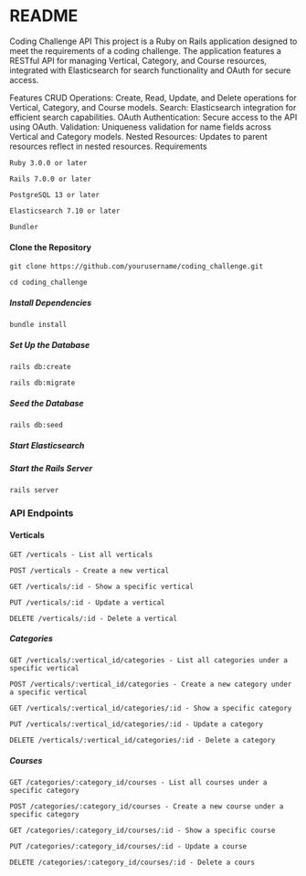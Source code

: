 # README

Coding Challenge API
This project is a Ruby on Rails application designed to meet the requirements of a coding challenge. The application features a RESTful API for managing Vertical, Category, and Course resources, integrated with Elasticsearch for search functionality and OAuth for secure access.

Features
CRUD Operations: Create, Read, Update, and Delete operations for Vertical, Category, and Course models.
Search: Elasticsearch integration for efficient search capabilities.
OAuth Authentication: Secure access to the API using OAuth.
Validation: Uniqueness validation for name fields across Vertical and Category models.
Nested Resources: Updates to parent resources reflect in nested resources.
Requirements

`Ruby 3.0.0 or later` 

`Rails 7.0.0 or later`

`PostgreSQL 13 or later`

`Elasticsearch 7.10 or later`

`Bundler`

#### Clone the Repository
`git clone https://github.com/yourusername/coding_challenge.git`

`cd coding_challenge`

##### Install Dependencies
`bundle install`

##### Set Up the Database
`rails db:create`

`rails db:migrate`

##### Seed the Database
`rails db:seed`

##### Start Elasticsearch

##### Start the Rails Server
`rails server`


### API Endpoints
#### Verticals
`GET /verticals - List all verticals` 

`POST /verticals - Create a new vertical`

`GET /verticals/:id - Show a specific vertical`

`PUT /verticals/:id - Update a vertical`

`DELETE /verticals/:id - Delete a vertical`

##### Categories
`GET /verticals/:vertical_id/categories - List all categories under a specific vertical`

`POST /verticals/:vertical_id/categories - Create a new category under a specific vertical`

`GET /verticals/:vertical_id/categories/:id - Show a specific category`

`PUT /verticals/:vertical_id/categories/:id - Update a category`

`DELETE /verticals/:vertical_id/categories/:id - Delete a category`

##### Courses
`GET /categories/:category_id/courses - List all courses under a specific category`

`POST /categories/:category_id/courses - Create a new course under a specific category`

`GET /categories/:category_id/courses/:id - Show a specific course`

`PUT /categories/:category_id/courses/:id - Update a course`

`DELETE /categories/:category_id/courses/:id - Delete a cours`
